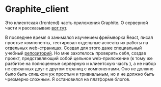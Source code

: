 # Graphite_client

Это клиентская (frontend) часть приложения Graphite. О серверной части я 
рассказываю [вот тут](https://github.com/SergeyLebidko/Graphite_server/blob/master/README.md).

В последнее время я занимался изучением фреймворка React, писал простые компоненты,
тестировал отдельные аспекты их работы на отдельных web-страницах. Создал для этого 
даже специальный учебный [репозиторий](https://github.com/SergeyLebidko/ReactTraining). 
Но мне захотелось проверить себя, создав проект, представляющий собой цельное 
web-приложение (к тому же разбитое на полноценные серверную и клиентскую часть ), а не 
набор не связанных друг с другом страниц с компонентами. Оно не должно было быть слишком
уж простым и тривиальным, но и не должно быть чрезмерно сложным. Я остановился на платформе
блогов.
 